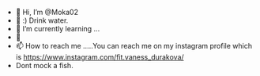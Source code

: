 - 👋 Hi, I’m @Moka02
- 👀 :) Drink water.
- 🌱 I’m currently learning ...
- 💞️ 
- 📫 How to reach me .....You can reach me on my instagram profile which is https://www.instagram.com/fit.vaness_durakova/
- Dont mock a fish.
<!---
Moka02/Moka02 is a ✨ special ✨ repository because its `README.md` (this file) appears on your GitHub profile.
You can click the Preview link to take a look at your changes.
--->
